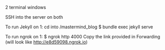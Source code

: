 2 terminal windows

SSH into the server on both

To run Jekyll on 1:
cd into /mastermind_blog
$ bundle exec jekyll serve

To run ngrok on 1:
$ ngrok http 4000
Copy the link provided in Forwarding (will look like http://e8d59098.ngrok.io)